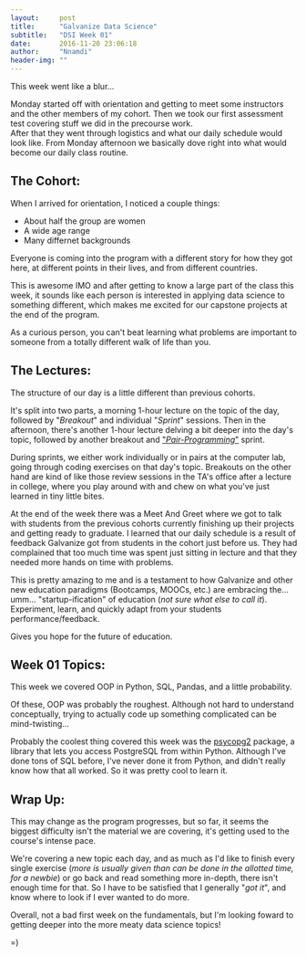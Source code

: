 ```yaml
---
layout:     post
title:      "Galvanize Data Science"
subtitle:   "DSI Week 01"
date:       2016-11-20 23:06:18
author:     "Nnamdi"
header-img: ""
---
```


This week went like a blur...

Monday started off with orientation and getting to meet some instructors and the other members of my cohort. Then we took our first assessment test covering stuff we did in the precourse work.
<br>After that they went through logistics and what our daily schedule would look like. From Monday afternoon we basically dove right into what would become our daily class routine.

## The Cohort:
When I arrived for orientation, I noticed a couple things:
+ About half the group are women 
+ A wide age range 
+ Many differnet backgrounds 

Everyone is coming into the program with a different story for how they got here, at different points in their lives, and from different countries.

This is awesome IMO and after getting to know a large part of the class this week, it sounds like each person is interested in applying data science to something different, which makes me excited for our capstone projects at the end of the program.

As a curious person, you can't beat learning what problems are important to someone from a totally different walk of life than you.

## The Lectures:
The structure of our day is a little different than previous cohorts.

It's split into two parts, a morning 1-hour lecture on the topic of the day, followed by "_Breakout_" and individual "_Sprint_" sessions. Then in the afternoon, there's another 1-hour lecture delving a bit deeper into the day's topic, followed by another breakout and ["_Pair-Programming_"](https://en.wikipedia.org/wiki/Pair_programming) sprint. 

During sprints, we either work individually or in pairs at the computer lab, going through coding exercises on that day's topic.
Breakouts on the other hand are kind of like those review sessions in the TA's office after a lecture in college, where you play around with and chew on what you've just learned in tiny little bites. 

At the end of the week there was a Meet And Greet where we got to talk with students from the previous cohorts currently finishing up their projects and getting ready to graduate. I learned that our daily schedule is a result of feedback Galvanize got from students in the cohort just before us. They had complained that too much time was spent just sitting in lecture and that they needed more hands on time with problems.

This is pretty amazing to me and is a testament to how Galvanize and other new education paradigms (Bootcamps, MOOCs, etc.) are embracing the... umm... "startup-ification" of education (_not sure what else to call it_). 
<br>Experiment, learn, and quickly adapt from your students performance/feedback.

Gives you hope for the future of education.

## Week 01 Topics:
This week we covered OOP in Python, SQL, Pandas, and a little probability. 

Of these, OOP was probably the roughest. Although not hard to understand conceptually, trying to actually code up something complicated can be mind-twisting...

Probably the coolest thing covered this week was the [psycopg2](http://initd.org/psycopg/) package, a library that lets you access PostgreSQL from within Python. Although I've done tons of SQL before, I've never done it from Python, and didn't really know how that all worked. So it was pretty cool to learn it.

## Wrap Up:
This may change as the program progresses, but so far, it seems the biggest difficulty isn't the material we are covering, it's getting used to the course's intense pace.
 
We're covering a new topic each day, and as much as I'd like to finish every single exercise (_more is usually given than can be done in the allotted time, for a newbie_) or go back and read something more in-depth, there isn't enough time for that. So I have to be satisfied that I generally "_got it_", and know where to look if I ever wanted to do more.

Overall, not a bad first week on the fundamentals, but I'm looking foward to getting deeper into the more meaty data science topics!

=)
